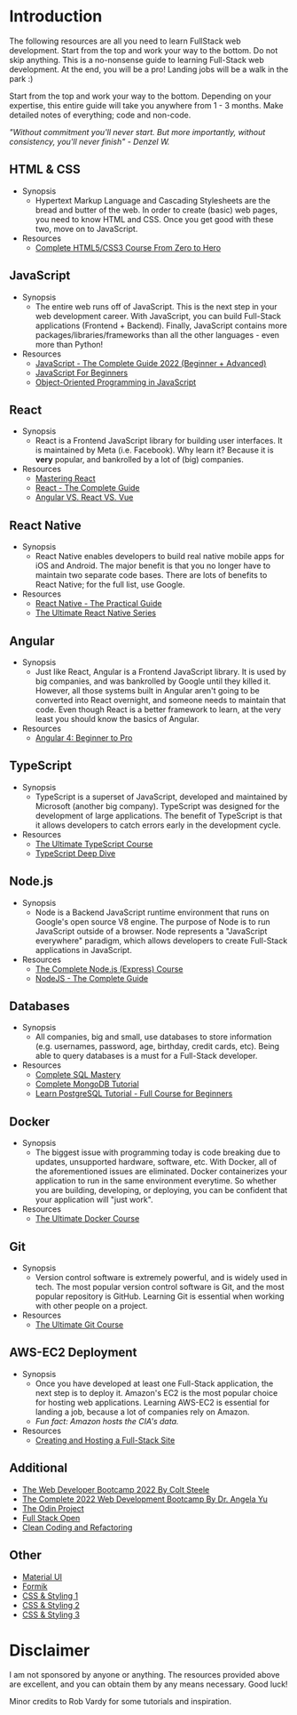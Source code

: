 # Introduction

The following resources are all you need to learn FullStack web development. Start from the top and work your way to the bottom. Do not skip anything. This is a no-nonsense guide to learning Full-Stack web development. At the end, you will be a pro! Landing jobs will be a walk in the park :)

Start from the top and work your way to the bottom. Depending on your expertise, this entire guide will take you anywhere from 1 - 3 months. Make detailed notes of everything; code and non-code.

*"Without commitment you'll never start. But more importantly, without consistency, you'll never finish" - Denzel W.*

## HTML & CSS
- Synopsis
    - Hypertext Markup Language and Cascading Stylesheets are the bread and butter of the web. In order to create (basic) web pages, you need to know HTML and CSS. Once you get good with these two, move on to JavaScript.
- Resources
    - [Complete HTML5/CSS3 Course From Zero to Hero](https://codewithmosh.com/p/the-ultimate-html-css)

## JavaScript
- Synopsis
    - The entire web runs off of JavaScript. This is the next step in your web development career. With JavaScript, you can build Full-Stack applications (Frontend + Backend). Finally, JavaScript contains more packages/libraries/frameworks than all the other languages - even more than Python!
- Resources
    - [JavaScript - The Complete Guide 2022 (Beginner + Advanced)](https://www.udemy.com/course/javascript-the-complete-guide-2020-beginner-advanced/?couponCode=D_0922)
    - [JavaScript For Beginners](https://codewithmosh.com/p/javascript-basics-for-beginners)
    - [Object-Oriented Programming in JavaScript](https://codewithmosh.com/p/object-oriented-programming-in-javascript)

## React
- Synopsis
    - React is a Frontend JavaScript library for building user interfaces. It is maintained by Meta (i.e. Facebook). Why learn it? Because it is **very** popular, and bankrolled by a lot of (big) companies.
- Resources
    - [Mastering React](https://codewithmosh.com/p/mastering-react)
    - [React - The Complete Guide](https://www.udemy.com/course/react-the-complete-guide-incl-redux/?couponCode=D_0922)
    - [Angular VS. React VS. Vue ](https://www.youtube.com/watch?v=lYWYWyX04JI)

## React Native
- Synopsis
    - React Native enables developers to build real native mobile apps for iOS and Android. The major benefit is that you no longer have to maintain two separate code bases. There are lots of benefits to React Native; for the full list, use Google.
- Resources
    - [React Native - The Practical Guide](https://www.udemy.com/course/react-native-the-practical-guide/?couponCode=D_1022)
    - [The Ultimate React Native Series](https://codewithmosh.com/p/the-ultimate-react-native-course)

## Angular
- Synopsis
    - Just like React, Angular is a Frontend JavaScript library. It is used by big companies, and was bankrolled by Google until they killed it. However, all those systems built in Angular aren't going to be converted into React overnight, and someone needs to maintain that code. Even though React is a better framework to learn, at the very least you should know the basics of Angular.
- Resources
    - [Angular 4: Beginner to Pro](https://codewithmosh.com/p/angular-master-class)

## TypeScript
- Synopsis
    - TypeScript is a superset of JavaScript, developed and maintained by Microsoft (another big company). TypeScript was designed for the development of large applications. The benefit of TypeScript is that it allows developers to catch errors early in the development cycle.
- Resources
    - [The Ultimate TypeScript Course](https://codewithmosh.com/p/the-ultimate-typescript)
    - [TypeScript Deep Dive](https://basarat.gitbook.io/typescript/)

## Node.js
- Synopsis
    - Node is a Backend JavaScript runtime environment that runs on Google's open source V8 engine. The purpose of Node is to run JavaScript outside of a browser. Node represents a "JavaScript everywhere" paradigm, which allows developers to create Full-Stack applications in JavaScript.
- Resources
    - [The Complete Node.js (Express) Course](https://codewithmosh.com/p/the-complete-node-js-course)
    - [NodeJS - The Complete Guide](https://www.udemy.com/course/nodejs-the-complete-guide/)

## Databases
- Synopsis
    - All companies, big and small, use databases to store information (e.g. usernames, password, age, birthday, credit cards, etc). Being able to query databases is a must for a Full-Stack developer.
- Resources
    - [Complete SQL Mastery](https://codewithmosh.com/p/complete-sql-mastery)
    - [Complete MongoDB Tutorial](https://www.youtube.com/playlist?list=PL4cUxeGkcC9h77dJ-QJlwGlZlTd4ecZOA)
    - [Learn PostgreSQL Tutorial - Full Course for Beginners](https://www.youtube.com/watch?v=qw--VYLpxG4)


## Docker 
- Synopsis
    - The biggest issue with programming today is code breaking due to updates, unsupported hardware, software, etc. With Docker, all of the aforementioned issues are eliminated. Docker containerizes your application to run in the same environment everytime. So whether you are building, developing, or deploying, you can be confident that your application will "just work".
- Resources
    - [The Ultimate Docker Course](https://codewithmosh.com/p/the-ultimate-docker-course)

## Git
- Synopsis
    - Version control software is extremely powerful, and is widely used in tech. The most popular version control software is Git, and the most popular repository is GitHub. Learning Git is essential when working with other people on a project.
- Resources
    - [The Ultimate Git Course](https://codewithmosh.com/p/the-ultimate-git-course)

## AWS-EC2 Deployment
- Synopsis
    - Once you have developed at least one Full-Stack application, the next step is to deploy it. Amazon's EC2 is the most popular choice for hosting web applications. Learning AWS-EC2 is essential for landing a job, because a lot of companies rely on Amazon.
    - *Fun fact: Amazon hosts the CIA's data.*
- Resources
    - [Creating and Hosting a Full-Stack Site](https://www.linkedin.com/learning/react-creating-and-hosting-a-full-stack-site-2019/react-for-full-stack-solutions?u=56982905)

## Additional
- [The Web Developer Bootcamp 2022 By Colt Steele](https://www.udemy.com/course/the-web-developer-bootcamp/)
- [The Complete 2022 Web Development Bootcamp By Dr. Angela Yu](https://www.udemy.com/course/the-complete-web-development-bootcamp/)
- [The Odin Project](https://www.theodinproject.com/)
- [Full Stack Open](https://fullstackopen.com/en/)
- [Clean Coding and Refactoring](https://codewithmosh.com/p/clean-code)

## Other
- [Material UI](https://material-ui.com/)
- [Formik](https://formik.org/docs/overview)
- [CSS & Styling 1](https://www.freecodecamp.org/news/understanding-flexbox-everything-you-need-to-know-b4013d4dc9af/)
- [CSS & Styling 2](https://sass-lang.com/guide)
- [CSS & Styling 3](https://create-react-app.dev/docs/adding-a-sass-stylesheet/)

# Disclaimer
I am not sponsored by anyone or anything. The resources provided above are excellent, and you can obtain them by any means necessary. Good luck!

Minor credits to Rob Vardy for some tutorials and inspiration.
